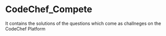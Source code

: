 # CodeChef_Compete
It contains the solutions of the questions which come as challneges on the CodeChef Platform 
